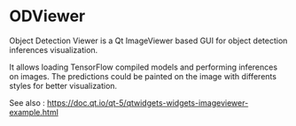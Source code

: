 # ODViewer
Object Detection Viewer is a Qt ImageViewer based GUI for object detection inferences visualization. 

It allows loading TensorFlow compiled models and performing inferences on images. The predictions could be painted on the image with differents styles for better visualization.

See also : https://doc.qt.io/qt-5/qtwidgets-widgets-imageviewer-example.html
